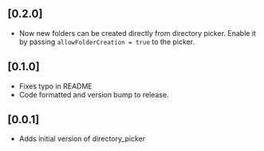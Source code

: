 ## [0.2.0]

- Now new folders can be created directly from directory picker. Enable it by passing `allowFolderCreation = true` to the picker. 

## [0.1.0]

- Fixes typo in README
- Code formatted and version bump to release.

## [0.0.1]

- Adds initial version of directory_picker